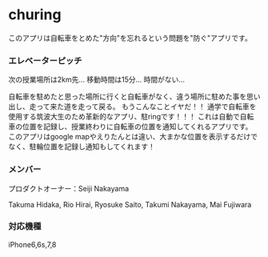 # churing
このアプリは自転車をとめた"方向"を忘れるという問題を"防ぐ"アプリです。


### エレベーターピッチ
次の授業場所は2km先… 移動時間は15分… 時間がない…

自転車を駐めたと思った場所に行くと自転車がなく、違う場所に駐めた事を思い出し、走って来た道を走って戻る。
もうこんなことイヤだ！！
通学で自転車を使用する筑波大生のため革新的なアプリ、駐ringです！！！
これは自動で自転車の位置を記録し、授業終わりに自転車の位置を通知してくれるアプリです。
このアプリはgoogle mapやえりたんとは違い、大まかな位置を表示するだけでなく、駐輪位置を記録し通知もしてくれます！

### メンバー
プロダクトオーナー：Seiji Nakayama

Takuma Hidaka, Rio Hirai, Ryosuke Saito, Takumi Nakayama, Mai Fujiwara

### 対応機種
iPhone6,6s,7,8
